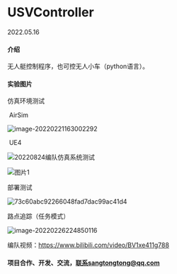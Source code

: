 # USVController

2022.05.16

#### 介绍

无人艇控制程序，也可控无人小车（python语言）。

#### 实验图片

仿真环境测试

​	AirSim

![image-20220221163002292](https://gitee.com/sttdo/picture/raw/master/img/2022/02/image-20220221163002292.png)

​	UE4

![20220824编队仿真系统测试](https://gitee.com/sttdo/picture/raw/master/img/2022/09/20220824编队仿真系统测试.gif)

![图片1](https://gitee.com/sttdo/picture/raw/master/img/2022/09/图片1.png)

部署测试

![73c60abc92266048fad7dac99ac41d4](https://gitee.com/sttdo/picture/raw/master/img/2022/05/73c60abc92266048fad7dac99ac41d4.jpg)

路点追踪（任务模式）

![image-20220226224850116](https://gitee.com/sttdo/picture/raw/master/img/2022/02/image-20220226224850116.png)

编队视频：https://www.bilibili.com/video/BV1xe411g788



#### 项目合作、开发、交流，联系sangtongtong@qq.com

